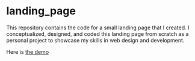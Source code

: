 # landing_page
This repository contains the code for a small landing page that I created. I conceptualized, designed, and coded this landing page from scratch as a personal project to showcase my skills in web design and development.


Here is [the demo](https://hafsabn.github.io/landing_page/)
